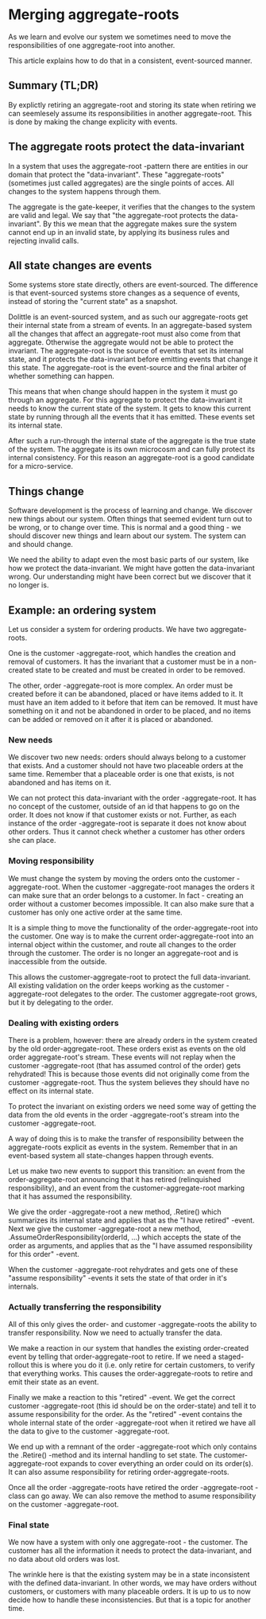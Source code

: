 # Merging aggregate-roots

As we learn and evolve our system we sometimes need to move the responsibilities of one aggregate-root into another.

This article explains how to do that in a consistent, event-sourced manner.

## Summary (TL;DR)

By explictly retiring an aggregate-root and storing its state when retiring we can seemlesely assume its responsibilities in another aggregate-root. This is done by making the change explicity with events.

## The aggregate roots protect the data-invariant

In a system that uses the aggregate-root -pattern there are entities in our domain that protect the "data-invariant". These "aggregate-roots" (sometimes just called aggregates) are the single points of acces. All changes to the system happens through them.

The aggregate is the gate-keeper, it verifies that the changes to the system are valid and legal. We say that "the aggregate-root protects the data-invariant". By this we mean that the aggregate makes sure the system cannot end up in an invalid state, by applying its business rules and rejecting invalid calls.

## All state changes are events

Some systems store state directly, others are event-sourced. The difference is that event-sourced systems store changes as a sequence of events, instead of storing the "current state" as a snapshot.

Dolittle is an event-sourced system, and as such our aggregate-roots get their internal state from a stream of events. In an aggregate-based system all the changes that affect an aggregate-root must also come from that aggregate. Otherwise the aggregate would not be able to protect the invariant. The aggregate-root is the source of events that set its internal state, and it protects the data-invariant before emitting events that change it this state. The aggregate-root is the event-source and the final arbiter of whether something can happen.

This means that when change should happen in the system it must go through an aggregate. For this aggregate to protect the data-invariant it needs to know the current state of the system. It gets to know this current state by running through all the events that it has emitted. These events set its internal state.

After such a run-through the internal state of the aggregate is the true state of the system. The aggregate is its own microcosm and can fully protect its internal consistency. For this reason an aggregate-root is a good candidate for a micro-service.

## Things change

Software development is the process of learning and change. We discover new things about our system. Often things that seemed evident turn out to be wrong, or to change over time. This is normal and a good thing - we should discover new things and learn about our system. The system can and should change.

We need the ability to adapt even the most basic parts of our system, like how we protect the data-invariant. We might have gotten the data-invariant wrong. Our understanding might have been correct but we discover that it no longer is.

## Example: an ordering system

Let us consider a system for ordering products. We have two aggregate-roots.

One is the customer -aggregate-root, which handles the creation and removal of customers. It has the invariant that a customer must be in a non-created state to be created and must be created in order to be removed.

The other, order -aggregate-root is more complex. An order must be created before it can be abandoned, placed or have items added to it. It must have an item added to it before that item can be removed. It must have something on it and not be abandoned in order to be placed, and no items can be added or removed on it after it is placed or abandoned.

### New needs

We discover two new needs: orders should always belong to a customer that exists. And a customer should not have two placeable orders at the same time. Remember that a placeable order is one that exists, is not abandoned and has items on it.

We can not protect this data-invariant with the order -aggregate-root. It has no concept of the customer, outside of an id that happens to go on the order. It does not know if that customer exists or not. Further, as each instance of the order -aggregate-root is separate it does not know about other orders. Thus it cannot check whether a customer has other orders she can place.

### Moving responsibility

We must change the system by moving the orders onto the customer -aggregate-root. When the customer -aggregate-root manages the orders it can make sure that an order belongs to a customer. In fact - creating an order without a customer becomes impossible. It can also make sure that a customer has only one active order at the same time.

It is a simple thing to move the functionality of the order-aggregate-root into the customer. One way is to make the current order-aggregate-root into an internal object within the customer, and route all changes to the order through the customer. The order is no longer an aggregate-root and is inaccessible from the outside.

This allows the customer-aggregate-root to protect the full data-invariant. All existing validation on the order keeps working as the customer -aggregate-root delegates to the order. The customer aggregate-root grows, but it by delegating to the order.

### Dealing with existing orders

There is a problem, however: there are already orders in the system created by the old order-aggregate-root. These orders exist as events on the old order aggregate-root's stream. These events will not replay when the customer -aggregate-root (that has assumed control of the order) gets rehydrated! This is because those events did not originally come from the customer -aggregate-root. Thus the system believes they should have no effect on its internal state.

To protect the invariant on existing orders we need some way of getting the data from the old events in the order -aggregate-root's stream into the customer -aggregate-root.

A way of doing this is to make the transfer of responsibility between the aggregate-roots explicit as events in the system. Remember that in an event-based system all state-changes happen through events.

Let us make two new events to support this transition: an event from the order-aggregate-root announcing that it has retired (relinquished responsibility), and an event from the customer-aggregate-root marking that it has assumed the responsibility.

We give the order -aggregate-root a new method, .Retire() which summarizes its internal state and applies that as the "I have retired" -event. Next we give the customer -aggregate-root a new method, .AssumeOrderResponsibility(orderId, ...) which accepts the state of the order as arguments, and applies that as the "I have assumed responsibility for this order" -event.

When the customer -aggregate-root rehydrates and gets one of these "assume responsibility" -events it sets the state of that order in it's internals.

### Actually transferring the responsibility

All of this only gives the order- and customer -aggregate-roots the ability to transfer responsibility. Now we need to actually transfer the data.

We make a reaction in our system that handles the existing order-created event by telling that order-aggregate-root to retire. If we need a staged-rollout this is where you do it (i.e. only retire for certain customers, to verify that everything works. This causes the order-aggregate-roots to retire and emit their state as an event.

Finally we make a reaction to this "retired" -event. We get the correct customer -aggregate-root (this id should be on the order-state) and tell it to assume responsibility for the order. As the "retired" -event contains the whole internal state of the order -aggregate-root when it retired we have all the data to give to the customer -aggregate-root.

We end up with a remnant of the order -aggregate-root which only contains the .Retire() -method and its internal handling to set state. The customer-aggregate-root expands to cover everything an order could on its order(s). It can also assume responsibility for retiring order-aggregate-roots.

Once all the order -aggregate-roots have retired the order -aggregate-root -class can go away. We can also remove the method to asume responsibility on the customer -aggregate-root.

### Final state

We now have a system with only one aggregate-root - the customer. The customer has all the information it needs to protect the data-invariant, and no data about old orders was lost.

The wrinkle here is that the existing system may be in a state inconsistent with the defined data-invariant. In other words, we may have orders without customers, or customers with many placeable orders. It is up to us to now decide how to handle these inconsistencies. But that is a topic for another time.

